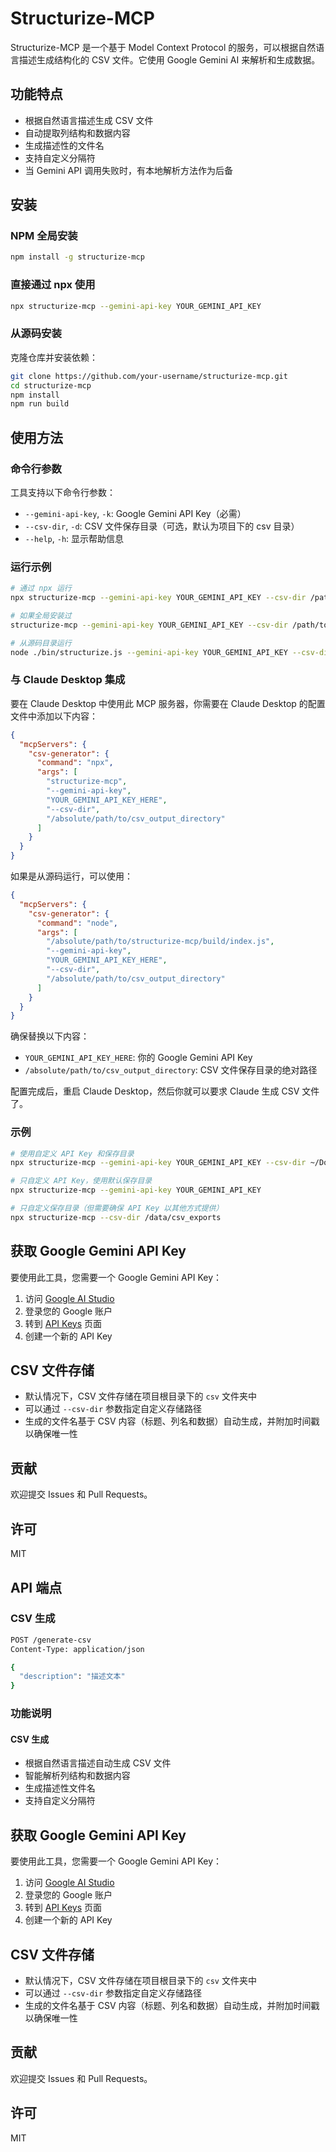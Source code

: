 # Structurize-MCP

Structurize-MCP 是一个基于 Model Context Protocol 的服务，可以根据自然语言描述生成结构化的 CSV 文件。它使用 Google Gemini AI 来解析和生成数据。

## 功能特点

- 根据自然语言描述生成 CSV 文件
- 自动提取列结构和数据内容
- 生成描述性的文件名
- 支持自定义分隔符
- 当 Gemini API 调用失败时，有本地解析方法作为后备

## 安装

### NPM 全局安装

```bash
npm install -g structurize-mcp
```

### 直接通过 npx 使用

```bash
npx structurize-mcp --gemini-api-key YOUR_GEMINI_API_KEY
```

### 从源码安装

克隆仓库并安装依赖：

```bash
git clone https://github.com/your-username/structurize-mcp.git
cd structurize-mcp
npm install
npm run build
```

## 使用方法

### 命令行参数

工具支持以下命令行参数：

- `--gemini-api-key`, `-k`: Google Gemini API Key（必需）
- `--csv-dir`, `-d`: CSV 文件保存目录（可选，默认为项目下的 csv 目录）
- `--help`, `-h`: 显示帮助信息

### 运行示例

```bash
# 通过 npx 运行
npx structurize-mcp --gemini-api-key YOUR_GEMINI_API_KEY --csv-dir /path/to/save/csv

# 如果全局安装过
structurize-mcp --gemini-api-key YOUR_GEMINI_API_KEY --csv-dir /path/to/save/csv

# 从源码目录运行
node ./bin/structurize.js --gemini-api-key YOUR_GEMINI_API_KEY --csv-dir /path/to/save/csv
```

### 与 Claude Desktop 集成

要在 Claude Desktop 中使用此 MCP 服务器，你需要在 Claude Desktop 的配置文件中添加以下内容：

```json
{
  "mcpServers": {
    "csv-generator": {
      "command": "npx",
      "args": [
        "structurize-mcp",
        "--gemini-api-key",
        "YOUR_GEMINI_API_KEY_HERE",
        "--csv-dir",
        "/absolute/path/to/csv_output_directory"
      ]
    }
  }
}
```

如果是从源码运行，可以使用：

```json
{
  "mcpServers": {
    "csv-generator": {
      "command": "node",
      "args": [
        "/absolute/path/to/structurize-mcp/build/index.js",
        "--gemini-api-key",
        "YOUR_GEMINI_API_KEY_HERE",
        "--csv-dir",
        "/absolute/path/to/csv_output_directory"
      ]
    }
  }
}
```

确保替换以下内容：
- `YOUR_GEMINI_API_KEY_HERE`: 你的 Google Gemini API Key
- `/absolute/path/to/csv_output_directory`: CSV 文件保存目录的绝对路径

配置完成后，重启 Claude Desktop，然后你就可以要求 Claude 生成 CSV 文件了。

### 示例

```bash
# 使用自定义 API Key 和保存目录
npx structurize-mcp --gemini-api-key YOUR_GEMINI_API_KEY --csv-dir ~/Documents/csv_files

# 只自定义 API Key，使用默认保存目录
npx structurize-mcp --gemini-api-key YOUR_GEMINI_API_KEY

# 只自定义保存目录（但需要确保 API Key 以其他方式提供）
npx structurize-mcp --csv-dir /data/csv_exports
```

## 获取 Google Gemini API Key

要使用此工具，您需要一个 Google Gemini API Key：

1. 访问 [Google AI Studio](https://aistudio.google.com/)
2. 登录您的 Google 账户
3. 转到 [API Keys](https://aistudio.google.com/app/apikeys) 页面
4. 创建一个新的 API Key

## CSV 文件存储

- 默认情况下，CSV 文件存储在项目根目录下的 `csv` 文件夹中
- 可以通过 `--csv-dir` 参数指定自定义存储路径
- 生成的文件名基于 CSV 内容（标题、列名和数据）自动生成，并附加时间戳以确保唯一性

## 贡献

欢迎提交 Issues 和 Pull Requests。

## 许可

MIT

## API 端点

### CSV 生成

```bash
POST /generate-csv
Content-Type: application/json

{
  "description": "描述文本"
}
```

### 功能说明

#### CSV 生成
- 根据自然语言描述自动生成 CSV 文件
- 智能解析列结构和数据内容
- 生成描述性文件名
- 支持自定义分隔符

## 获取 Google Gemini API Key

要使用此工具，您需要一个 Google Gemini API Key：

1. 访问 [Google AI Studio](https://aistudio.google.com/)
2. 登录您的 Google 账户
3. 转到 [API Keys](https://aistudio.google.com/app/apikeys) 页面
4. 创建一个新的 API Key

## CSV 文件存储

- 默认情况下，CSV 文件存储在项目根目录下的 `csv` 文件夹中
- 可以通过 `--csv-dir` 参数指定自定义存储路径
- 生成的文件名基于 CSV 内容（标题、列名和数据）自动生成，并附加时间戳以确保唯一性

## 贡献

欢迎提交 Issues 和 Pull Requests。

## 许可

MIT 